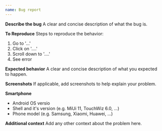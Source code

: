 ```yaml
---
name: Bug report
---
```


**Describe the bug**
A clear and concise description of what the bug is.

**To Reproduce**
Steps to reproduce the behavior:
1. Go to '...'
2. Click on '....'
3. Scroll down to '....'
4. See error

**Expected behavior**
A clear and concise description of what you expected to happen.

**Screenshots**
If applicable, add screenshots to help explain your problem.

**Smartphone**
- Android OS versio
- Shell and it's version (e.g. MiUi 11, TouchWiz 6.0, ...)
- Phone model (e.g. Samsung, Xiaomi, Huawei, ...)

**Additional context**
Add any other context about the problem here.
